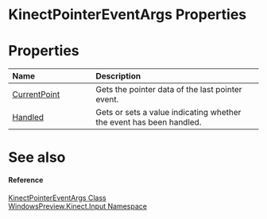 KinectPointerEventArgs Properties  
=================================  

<span id="publicpropertiesSection"></span>

Properties  
==========  

<table>
<colgroup>
<col width="30%" />
<col width="60%" />
</colgroup>
<thead>
<tr class="header">
<th align="left">Name</th>
<th align="left">Description</th>
</tr>
</thead>
<tbody>
<tr class="odd">
<td align="left"><a href="Properties/CurrentPoint_Property.md">CurrentPoint</a></td>
<td align="left">Gets the pointer data of the last pointer event.</td>
</tr>
<tr class="even">
<td align="left"><a href="Properties/Handled_Property.md">Handled</a></td>
<td align="left">Gets or sets a value indicating whether the event has been handled.</td>
</tr>
</tbody>
</table>

<span id="ID4EI"></span>

See also  
========  

<span id="ID4EK"></span>
#### Reference  

[KinectPointerEventArgs Class](../KinectPointerEventArgs.md)  
 [WindowsPreview.Kinect.Input Namespace](../../Kinect.Input.md)  



<!--Please do not edit the data in the comment block below.-->
<!--
TOCTitle : KinectPointerEventArgs Properties
RLTitle : KinectPointerEventArgs Properties
KeywordK : KinectPointerEventArgs class, properties
KeywordA : Properties.T:WindowsPreview.Kinect.Input.KinectPointerEventArgs
AssetID : Properties.T:WindowsPreview.Kinect.Input.KinectPointerEventArgs
Locale : en-us
CommunityContent : 1
TargetOS : Windows
TopicType : kbSyntax
DocSet : K4Wv2
ProjType : K4Wv2Proj
Technology : Kinect for Windows
Product : Kinect for Windows SDK v2
productversion : 20
-->
